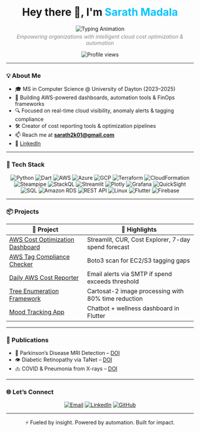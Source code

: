 <h1 align="center">
  Hey there 👋, I'm <span style="color:#00c4ff;">Sarath Madala</span>
</h1>

<p align="center">
  <img src="https://readme-typing-svg.herokuapp.com?font=Fira+Code&weight=700&pause=1000&color=58A6FF&center=true&width=600&lines=FinOps+Engineer;AI-driven+Cloud+Optimizer;Automation+Innovator;Dashboard+Creator" alt="Typing Animation" />
</p>

<p align="center" style="margin-top: -10px;">
  <em style="color:#888;">Empowering organizations with intelligent cloud cost optimization & automation</em>
</p>

<p align="center" style="margin-top: 10px;">
  <img src="https://komarev.com/ghpvc/?username=Sarath2k01&color=blue&label=Profile+views&style=flat-square" alt="Profile views" />
</p>

---

### 💡 About Me

- 🎓 MS in Computer Science @ University of Dayton (2023–2025)  
- 🚀 Building AWS-powered dashboards, automation tools &amp; FinOps frameworks  
- 🔍 Focused on real-time cloud visibility, anomaly alerts &amp; tagging compliance  
- 🛠️ Creator of cost reporting tools &amp; optimization pipelines  
- 📫 Reach me at **sarath2k01@gmail.com**  
- 🔗 [LinkedIn](https://linkedin.com/in/sarath-madala)

---

### 🧠 Tech Stack

<p align="center">
  <!-- Programming Languages -->
  <img src="https://img.shields.io/badge/Python-3670A0?style=for-the-badge&amp;logo=python&amp;logoColor=white" alt="Python" />
  <img src="https://img.shields.io/badge/Dart-0175C2?style=for-the-badge&amp;logo=dart&amp;logoColor=white" alt="Dart" />
  <!-- Cloud Platforms -->
  <img src="https://img.shields.io/badge/AWS-232F3E?style=for-the-badge&amp;logo=amazonaws&amp;logoColor=white" alt="AWS" />
  <img src="https://img.shields.io/badge/Azure-0078D4?style=for-the-badge&amp;logo=microsoftazure&amp;logoColor=white" alt="Azure" />
  <img src="https://img.shields.io/badge/GCP-F9AB00?style=for-the-badge&amp;logo=googlecloud&amp;logoColor=white" alt="GCP" />
  <!-- Infrastructure-as-Code and Automation -->
  <img src="https://img.shields.io/badge/Terraform-7B42BC?style=for-the-badge&amp;logo=terraform&amp;logoColor=white" alt="Terraform" />
  <img src="https://img.shields.io/badge/CloudFormation-232F3E?style=for-the-badge&amp;logo=amazonaws&amp;logoColor=white" alt="CloudFormation" />
  <img src="https://img.shields.io/badge/Steampipe-005C89?style=for-the-badge&amp;logo=steampipe&amp;logoColor=white" alt="Steampipe" />
  <img src="https://img.shields.io/badge/StackQL-0091EA?style=for-the-badge&amp;logo=stackql&amp;logoColor=white" alt="StackQL" />
  <!-- Data Visualization & Dashboards -->
  <img src="https://img.shields.io/badge/Streamlit-FF4B4B?style=for-the-badge&amp;logo=streamlit&amp;logoColor=white" alt="Streamlit" />
  <img src="https://img.shields.io/badge/Plotly-3F4CE3?style=for-the-badge&amp;logo=plotly&amp;logoColor=white" alt="Plotly" />
  <img src="https://img.shields.io/badge/Grafana-F46800?style=for-the-badge&amp;logo=grafana&amp;logoColor=white" alt="Grafana" />
  <img src="https://img.shields.io/badge/QuickSight-FF9900?style=for-the-badge&amp;logo=amazon&amp;logoColor=white" alt="QuickSight" />
  <!-- Databases & APIs -->
  <img src="https://img.shields.io/badge/SQL-003B57?style=for-the-badge&amp;logo=postgresql&amp;logoColor=white" alt="SQL" />
  <img src="https://img.shields.io/badge/RDS-527FFF?style=for-the-badge&amp;logo=amazonaws&amp;logoColor=white" alt="Amazon RDS" />
  <img src="https://img.shields.io/badge/REST_API-4AA8FF?style=for-the-badge" alt="REST API" />
  <!-- Development & Other -->
  <img src="https://img.shields.io/badge/Linux-FCC624?style=for-the-badge&amp;logo=linux&amp;logoColor=black" alt="Linux" />
  <img src="https://img.shields.io/badge/Flutter-02569B?style=for-the-badge&amp;logo=flutter&amp;logoColor=white" alt="Flutter" />
  <img src="https://img.shields.io/badge/Firebase-FFCA28?style=for-the-badge&amp;logo=firebase&amp;logoColor=black" alt="Firebase" />
</p>

---

### 📦 Projects

| 🚀 Project | 🧠 Highlights |
|-----------|--------------|
| [AWS Cost Optimization Dashboard](https://github.com/Sarath2k01/AWS-Cost-Optimization-Dashboard) | Streamlit, CUR, Cost Explorer, 7-day spend forecast |
| [AWS Tag Compliance Checker](https://github.com/Sarath2k01/AWS-Tag-Compliance-Checker) | Boto3 scan for EC2/S3 tagging gaps |
| [Daily AWS Cost Reporter](https://github.com/Sarath2k01/Daily-AWS-Cost-Reporter) | Email alerts via SMTP if spend exceeds threshold |
| [Tree Enumeration Framework](https://github.com/Sarath2k01/Tree-Enumeration-Framework) | Cartosat-2 image processing with 80% time reduction |
| [Mood Tracking App](https://github.com/Sarath2k01/Mood-Tracking-App) | Chatbot + wellness dashboard in Flutter |

---

### 📜 Publications

- 🧠 Parkinson’s Disease MRI Detection – [DOI](https://doi.org/10.35784/acs-2023-19)  
- 👁️ Diabetic Retinopathy via TaNet – [DOI](https://doi.org/10.26599/NBE.2023.9290041)  
- 🫁 COVID &amp; Pneumonia from X-rays – [DOI](https://doi.org/10.1729/Journal.33559)

---

### 🌐 Let’s Connect

<p align="center">
  <a href="mailto:sarath2k01@gmail.com"><img src="https://img.shields.io/badge/Gmail-sarath2k01%40gmail.com-red?style=for-the-badge&amp;logo=gmail" alt="Email"/></a>
  <a href="https://linkedin.com/in/sarath-madala"><img src="https://img.shields.io/badge/LinkedIn-Sarath_Madala-blue?style=for-the-badge&amp;logo=linkedin" alt="LinkedIn"/></a>
  <a href="https://github.com/Sarath2k01"><img src="https://img.shields.io/badge/GitHub-Sarath2k01-black?style=for-the-badge&amp;logo=github" alt="GitHub"/></a>
</p>

---

<sub><p align="center">⚡ Fueled by insight. Powered by automation. Built for impact.</p></sub>
